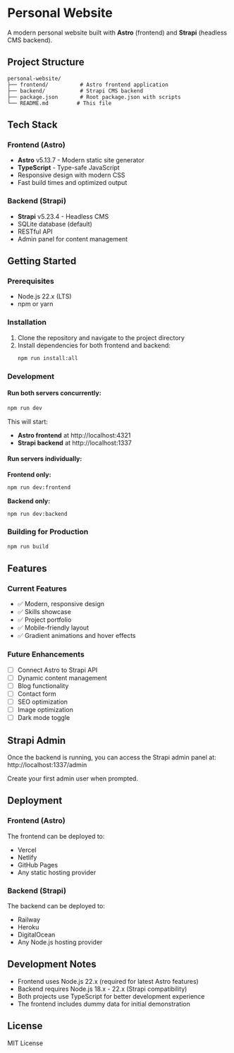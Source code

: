 # Personal Website

A modern personal website built with **Astro** (frontend) and **Strapi** (headless CMS backend).

## Project Structure

```
personal-website/
├── frontend/          # Astro frontend application
├── backend/           # Strapi CMS backend
├── package.json       # Root package.json with scripts
└── README.md         # This file
```

## Tech Stack

### Frontend (Astro)
- **Astro** v5.13.7 - Modern static site generator
- **TypeScript** - Type-safe JavaScript
- Responsive design with modern CSS
- Fast build times and optimized output

### Backend (Strapi)
- **Strapi** v5.23.4 - Headless CMS
- SQLite database (default)
- RESTful API
- Admin panel for content management

## Getting Started

### Prerequisites
- Node.js 22.x (LTS)
- npm or yarn

### Installation

1. Clone the repository and navigate to the project directory
2. Install dependencies for both frontend and backend:
   ```bash
   npm run install:all
   ```

### Development

#### Run both servers concurrently:
```bash
npm run dev
```

This will start:
- **Astro frontend** at http://localhost:4321
- **Strapi backend** at http://localhost:1337

#### Run servers individually:

**Frontend only:**
```bash
npm run dev:frontend
```

**Backend only:**
```bash
npm run dev:backend
```

### Building for Production

```bash
npm run build
```

## Features

### Current Features
- ✅ Modern, responsive design
- ✅ Skills showcase
- ✅ Project portfolio
- ✅ Mobile-friendly layout
- ✅ Gradient animations and hover effects

### Future Enhancements
- [ ] Connect Astro to Strapi API
- [ ] Dynamic content management
- [ ] Blog functionality
- [ ] Contact form
- [ ] SEO optimization
- [ ] Image optimization
- [ ] Dark mode toggle

## Strapi Admin

Once the backend is running, you can access the Strapi admin panel at:
http://localhost:1337/admin

Create your first admin user when prompted.

## Deployment

### Frontend (Astro)
The frontend can be deployed to:
- Vercel
- Netlify
- GitHub Pages
- Any static hosting provider

### Backend (Strapi)
The backend can be deployed to:
- Railway
- Heroku
- DigitalOcean
- Any Node.js hosting provider

## Development Notes

- Frontend uses Node.js 22.x (required for latest Astro features)
- Backend requires Node.js 18.x - 22.x (Strapi compatibility)
- Both projects use TypeScript for better development experience
- The frontend includes dummy data for initial demonstration

## License

MIT License